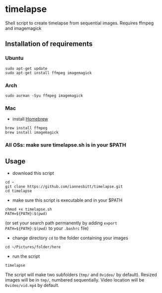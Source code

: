 # timelapse
Shell script to create timelapse from sequential images. Requires ffmpeg and imagemagick

## Installation of requirements
### Ubuntu
```
sudo apt-get update
sudo apt-get install ffmpeg imagemagick
```

### Arch
```
sudo aurman -Syu ffmpeg imagemagick
```

### Mac
- install [Homebrew](https://brew.sh/)
```
brew install ffmpeg
brew install imagemagick
```

### All OSs: make sure timelapse.sh is in your $PATH


## Usage
- download this script
```
cd ~
git clone https://github.com/iannesbitt/timelapse.git
cd timelapse
```
- make sure this script is executable and in your $PATH
```
chmod +x timelapse.sh
PATH=${PATH}:$(pwd)
```
(or set your search path permanently by adding `export PATH=${PATH}:$(pwd)` to your `.bashrc` file)
- change directory `cd` to the folder containing your images
```
cd ~/Pictures/folder/here
```
- run the script
```
timelapse
```

The script will make two subfolders (`tmp/` and `0video/` by default). Resized images will be in `tmp/`, numbered sequentially. Video location will be `0video/vid.mp4` by default.
